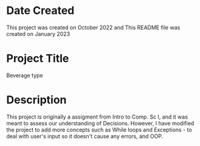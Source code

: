 # Date Created
This project was created on October 2022 and This README file was created on January 2023

# Project Title
Beverage type

# Description
This project is originally a assigment from Intro to Comp. Sc I, and it was meant to assess our understanding of Decisions. However, I have modified the project to add more concepts such as While loops and Exceptions - to deal with user's input so it doesn't cause any errors, and OOP.